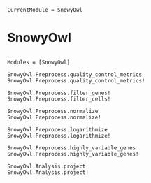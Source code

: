 ```@meta
CurrentModule = SnowyOwl
```

# SnowyOwl

```@index
```

```@autodocs
Modules = [SnowyOwl]
```

```@docs
SnowyOwl.Preprocess.quality_control_metrics
SnowyOwl.Preprocess.quality_control_metrics!
```

```@docs
SnowyOwl.Preprocess.filter_genes!
SnowyOwl.Preprocess.filter_cells!
```

```@docs
SnowyOwl.Preprocess.normalize
SnowyOwl.Preprocess.normalize!
```

```@docs
SnowyOwl.Preprocess.logarithmize
SnowyOwl.Preprocess.logarithmize!
```

```@docs
SnowyOwl.Preprocess.highly_variable_genes
SnowyOwl.Preprocess.highly_variable_genes!
```

```@docs
SnowyOwl.Analysis.project
SnowyOwl.Analysis.project!
```
